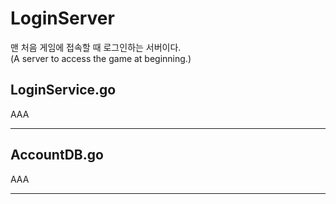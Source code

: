 # LoginServer

맨 처음 게임에 접속할 때 로그인하는 서버이다.  
(A server to access the game at beginning.)

## LoginService.go

AAA

---

## AccountDB.go

AAA

---